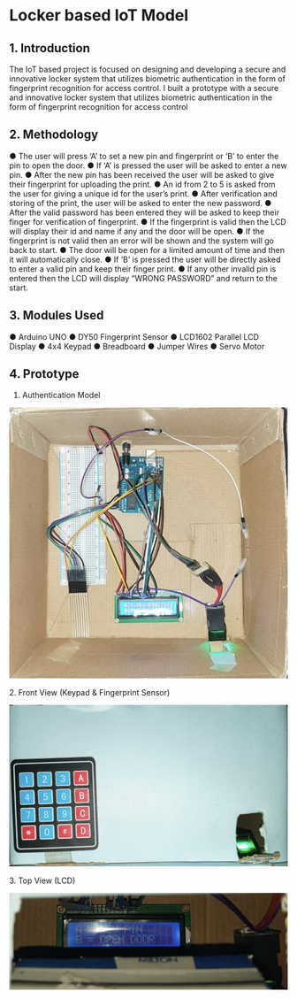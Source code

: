 # Locker based IoT Model

## 1. Introduction
The IoT based project is focused on designing and developing a secure and innovative locker system that utilizes biometric authentication in the form of fingerprint recognition for access control. I built a prototype with a secure and innovative locker system that utilizes biometric authentication in the form of fingerprint recognition for access control
## 2. Methodology 
● The user will press ‘A’ to set a new pin and fingerprint or ‘B’ to enter the pin to open the door.
● If ‘A’ is pressed the user will be asked to enter a new pin.
● After the new pin has been received the user will be asked to give their fingerprint for
uploading the print.
● An id from 2 to 5 is asked from the user for giving a unique id for the user’s print.
● After verification and storing of the print, the user will be asked to enter the new
password.
● After the valid password has been entered they will be asked to keep their finger for
verification of fingerprint.
● If the fingerprint is valid then the LCD will display their id and name if any and the door
will be open.
● If the fingerprint is not valid then an error will be shown and the system will go back to
start.
● The door will be open for a limited amount of time and then it will automatically close.
● If ‘B’ is pressed the user will be directly asked to enter a valid pin and keep their finger
print.
● If any other invalid pin is entered then the LCD will display “WRONG PASSWORD”
and return to the start.
## 3. Modules Used 
● Arduino UNO
● DY50 Fingerprint Sensor
● LCD1602 Parallel LCD Display
● 4x4 Keypad
● Breadboard
● Jumper Wires
● Servo Motor
## 4. Prototype
1. Authentication Model
<p align="center">
  <img src="Model Pictures/Authentication Model.jpeg"/>

</p>
2. Front View (Keypad & Fingerprint Sensor)
<p align="center">
  <img src="Model Pictures/Front View.jpeg"/>

</p>
3. Top View (LCD)
<p align="center">
  <img src="Model Pictures/Top View.jpeg"/>

</p>
